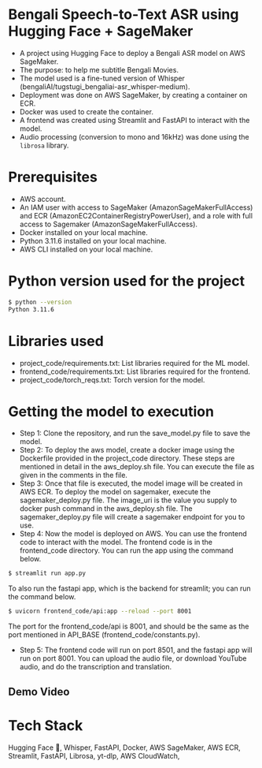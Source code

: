 # Bengali Speech-to-Text ASR using Hugging Face + SageMaker
- A project using Hugging Face to deploy a Bengali ASR model on AWS SageMaker.
- The purpose: to help me subtitle Bengali Movies.
- The model used is a fine-tuned version of Whisper (bengaliAI/tugstugi_bengaliai-asr_whisper-medium).
- Deployment was done on AWS SageMaker, by creating a container on ECR.
- Docker was used to create the container.
- A frontend was created using Streamlit and FastAPI to interact with the model.
- Audio processing (conversion to mono and 16kHz) was done using the `librosa` library.

# Prerequisites
- AWS account. 
- An IAM user with access to SageMaker (AmazonSageMakerFullAccess) and ECR (AmazonEC2ContainerRegistryPowerUser), and a role with full access to Sagemaker (AmazonSageMakerFullAccess).
- Docker installed on your local machine.
- Python 3.11.6 installed on your local machine.
- AWS CLI installed on your local machine.

# Python version used for the project
```bash
$ python --version
Python 3.11.6
```

# Libraries used
- project_code/requirements.txt: List libraries required for the ML model.
- frontend_code/requirements.txt: List libraries required for the frontend.
- project_code/torch_reqs.txt: Torch version for the model.

# Getting the model to execution
- Step 1: Clone the repository, and run the save_model.py file to save the model.
- Step 2: To deploy the aws model, create a docker image using the Dockerfile provided in the project_code directory. These steps are mentioned in detail in the aws_deploy.sh file. You can execute the file as given in the comments in the file.
- Step 3: Once that file is executed, the model image will be created in AWS ECR. To deploy the model on sagemaker, execute the sagemaker_deploy.py file. The image_uri is the value you supply to docker push command in the aws_deploy.sh file. The sagemaker_deploy.py file will create a sagemaker endpoint for you to use.
- Step 4: Now the model is deployed on AWS. You can use the frontend code to interact with the model. The frontend code is in the frontend_code directory. You can run the app using the command below.
```bash
$ streamlit run app.py
``` 
To also run the fastapi app, which is the backend for streamlit; you can run the command below.
```bash
$ uvicorn frontend_code/api:app --reload --port 8001
```
The port for the frontend_code/api is 8001, and should be the same as the port mentioned in API_BASE (frontend_code/constants.py).
- Step 5: The frontend code will run on port 8501, and the fastapi app will run on port 8001. You can upload the audio file, or download YouTube audio, and do the transcription and translation.

## Demo Video


# Tech Stack
Hugging Face 🤗, Whisper, FastAPI, Docker, AWS SageMaker, AWS ECR, Streamlit, FastAPI, Librosa, yt-dlp, AWS CloudWatch,
